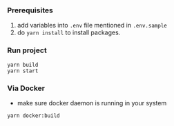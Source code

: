 ### Prerequisites

1. add variables into `.env` file mentioned in `.env.sample`
2. do `yarn install` to install packages.

### Run project

```
yarn build
yarn start
```

### Via Docker

- make sure docker daemon is running in your system

```
yarn docker:build
```
